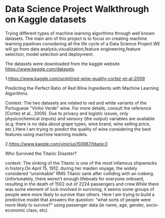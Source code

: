 # Data Science Project Walkthrough on Kaggle datasets
Trying different types of machine learning algorithms through well known datasets.
The main aim of this project is to focus on creating machine learning pipelines considering all the life cycle of a Data Science Project.WE will go from data analysis,visualization,feature engineering,feature selection, model selection and deployment.

The datasets were downloaded from the kaggle website https://www.kaggle.com/datasets.

1.https://www.kaggle.com/uciml/red-wine-quality-cortez-et-al-2009

Predicting the Perfect Ratio of Red Wine Ingredients with Machine Learning Algorithms.

  Context: The two datasets are related to red and white variants of the Portuguese "Vinho Verde" wine. For more details, consult the reference [Cortez et al., 2009]. Due to privacy and logistic issues, only physicochemical (inputs) and sensory (the output) variables are available (e.g. there is no data about grape types, wine brand, wine selling price, etc.).Here I am trying to predict the quality of wine considering the best features using machine learning models.
  
2.https://www.kaggle.com/vinicius150987/titanic3

Who Survived the Titanic Disaster?

context: The sinking of the Titanic is one of the most infamous shipwrecks in history.On April 15, 1912, during her maiden voyage, the widely considered “unsinkable” RMS Titanic sank after colliding with an iceberg. Unfortunately, there weren’t enough lifeboats for everyone onboard, resulting in the death of 1502 out of 2224 passengers and crew.While there was some element of luck involved in surviving, it seems some groups of people were more likely to survive than others. Here I am trying to build a predictive model that answers the question: “what sorts of people were more likely to survive?” using passenger data (ie name, age, gender, socio-economic class, etc).


